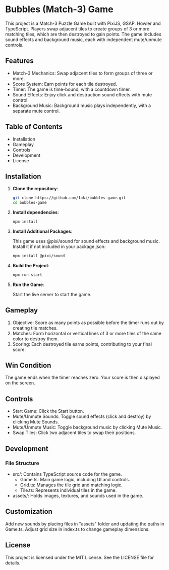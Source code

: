 # Bubbles (Match-3) Game
This project is a Match-3 Puzzle Game built with PixiJS, GSAP. Howler and TypeScript. Players swap adjacent tiles to create groups of 3 or more matching tiles, which are then destroyed to gain points. The game includes sound effects and background music, each with independent mute/unmute controls.

## Features
- Match-3 Mechanics: Swap adjacent tiles to form groups of three or more.
- Score System: Earn points for each tile destroyed.
- Timer: The game is time-bound, with a countdown timer.
- Sound Effects: Enjoy click and destruction sound effects with mute control.
- Background Music: Background music plays independently, with a separate mute control.

## Table of Contents
- Installation
- Gameplay
- Controls
- Development
- License

## Installation
1. **Clone the repository**:

   ```bash
   git clone https://github.com/1oki/bubbles-game.git
   cd bubbles-game
   ```

2. **Install dependencies**:

   ```bash
   npm install
   ```
3. **Install Additional Packages**:

   This game uses @pixi/sound for sound effects and background music. Install it if not included in your package.json:

   ```bash
   npm install @pixi/sound
   ```
4. **Build the Project**:

   ```bash
   npm run start
   ```
5. **Run the Game**:

   Start the live server to start the game.

## Gameplay
1. Objective: Score as many points as possible before the timer runs out by creating tile matches.
2. Matches: Form horizontal or vertical lines of 3 or more tiles of the same color to destroy them.
3. Scoring: Each destroyed tile earns points, contributing to your final score.
   
## Win Condition
The game ends when the timer reaches zero. Your score is then displayed on the screen.

## Controls
- Start Game: Click the Start button.
- Mute/Unmute Sounds: Toggle sound effects (click and destroy) by clicking Mute Sounds.
- Mute/Unmute Music: Toggle background music by clicking Mute Music.
- Swap Tiles: Click two adjacent tiles to swap their positions.
  
## Development
### File Structure
- src/: Contains TypeScript source code for the game.
  - Game.ts: Main game logic, including UI and controls.
  - Grid.ts: Manages the tile grid and matching logic.
  - Tile.ts: Represents individual tiles in the game.
- assets/: Holds images, textures, and sounds used in the game.

## Customization
Add new sounds by placing files in "assets" folder and updating the paths in Game.ts.
Adjust grid size in index.ts to change gameplay dimensions.

## License
This project is licensed under the MIT License. See the LICENSE file for details.
